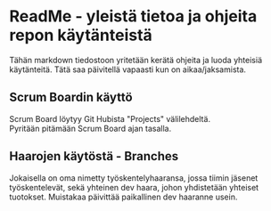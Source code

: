 # ReadMe - yleistä tietoa ja ohjeita repon käytänteistä

Tähän markdown tiedostoon yritetään kerätä ohjeita ja luoda yhteisiä käytänteitä. Tätä saa päivitellä vapaasti kun on aikaa/jaksamista.  

## Scrum Boardin käyttö

Scrum Board löytyy Git Hubista "Projects" välilehdeltä.  
Pyritään pitämään Scrum Board ajan tasalla.  

## Haarojen käytöstä - Branches

Jokaisella on oma nimetty työskentelyhaaransa, jossa tiimin jäsenet työskentelevät, sekä yhteinen dev haara, johon yhdistetään yhteiset tuotokset. Muistakaa päivittää paikallinen dev haaranne usein.
